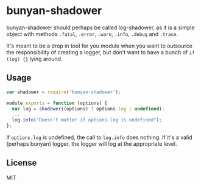 # bunyan-shadower

bunyan-shadower should perhaps be called log-shadower, as it is a simple
object with methods `.fatal`, `.error`, `.warn`, `.info`, `.debug` and `.trace`.

It's meant to be a drop in tool for you module when you want to outsource the responsibility of creating a logger, but don't want to have a bunch of `if (log) {}` lying around.

## Usage

```Javascript
var shadower = require('bunyan-shadower');

module.exports = function (options) {
  var log = shadower((options) ? options.log : undefined);
  ...
  log.info("Doesn't matter if options.log is undefined");
};
```

If `options.log` is undefined, the call to `log.info` does nothing. If it's a valid (perhaps bunyan) logger, the logger will log at the appropriate level.


## License

MIT
